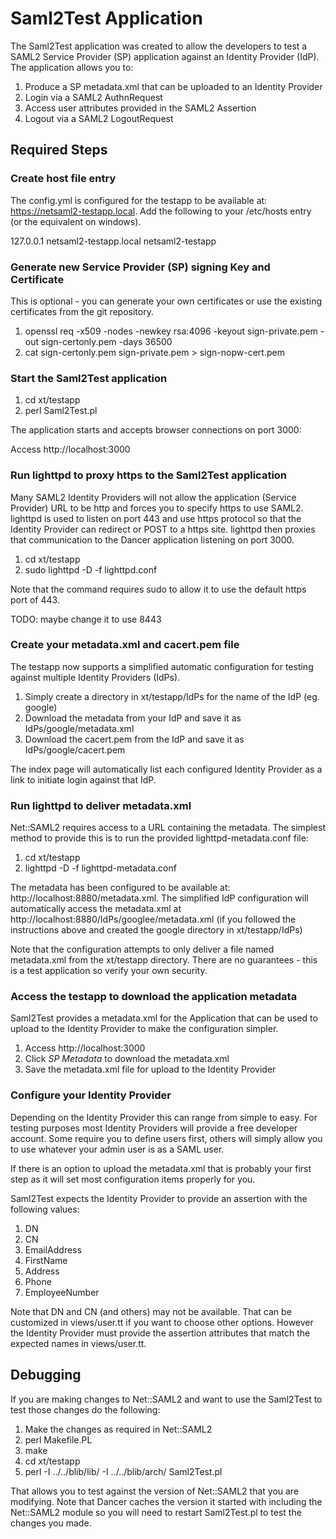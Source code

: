# Saml2Test Application

The Saml2Test application was created to allow the developers to test a SAML2 Service Provider (SP) application against an Identity Provider (IdP).  The application allows you to:

   1. Produce a SP metadata.xml that can be uploaded to an Identity Provider
   2. Login via a SAML2 AuthnRequest
   3. Access user attributes provided in the SAML2 Assertion
   3. Logout via a SAML2 LogoutRequest

## Required Steps

### Create host file entry

The config.yml is configured for the testapp to be available at: https://netsaml2-testapp.local.  Add the following to your /etc/hosts entry (or the equivalent on windows).

127.0.0.1   netsaml2-testapp.local   netsaml2-testapp

### Generate new Service Provider (SP) signing Key and Certificate

This is optional - you can generate your own certificates or use the existing certificates from the git repository.

   1. openssl req -x509 -nodes -newkey rsa:4096 -keyout sign-private.pem -out sign-certonly.pem -days 36500
   2. cat sign-certonly.pem sign-private.pem > sign-nopw-cert.pem

### Start the Saml2Test application

   1. cd xt/testapp
   2. perl Saml2Test.pl

The application starts and accepts browser connections on port 3000:

Access http://localhost:3000

### Run lighttpd to proxy https to the Saml2Test application

Many SAML2 Identity Providers will not allow the application (Service Provider) URL to be http and forces you to specify https to use SAML2.  lighttpd is used to listen on port 443 and use https protocol so that the Identity Provider can redirect or POST to a https site.  lighttpd then proxies that communication to the Dancer application listening on port 3000.

   1. cd xt/testapp
   2. sudo lighttpd -D -f lighttpd.conf

Note that the command requires sudo to allow it to use the default https port of 443.

TODO: maybe change it to use 8443

### Create your metadata.xml and cacert.pem file

The testapp now supports a simplified automatic configuration for testing against multiple Identity Providers (IdPs).

   1. Simply create a directory in xt/testapp/IdPs for the name of the IdP (eg. google)
   2. Download the metadata from your IdP and save it as IdPs/google/metadata.xml
   3. Download the cacert.pem from the IdP and save it as IdPs/google/cacert.pem

The index page will automatically list each configured Identity Provider as a link to initiate login against that IdP.

### Run lighttpd to deliver metadata.xml

Net::SAML2 requires access to a URL containing the metadata.  The simplest method to provide this is to run the provided lighttpd-metadata.conf file:

   1. cd xt/testapp
   2. lighttpd -D -f lighttpd-metadata.conf

The metadata has been configured to be available at: http://localhost:8880/metadata.xml.  The simplified IdP configuration will automatically access the metadata.xml at http://localhost:8880/IdPs/googlee/metadata.xml (if you followed the instructions above and created the google directory in xt/testapp/IdPs)

Note that the configuration attempts to only deliver a file named metadata.xml from the xt/testapp directory.  There are no guarantees - this is a test application so verify your own security.

### Access the testapp to download the application metadata

Saml2Test provides a metadata.xml for the Application that can be used to upload to the Identity Provider to make the configuration simpler.

   1. Access http://localhost:3000
   2. Click *SP Metadata* to download the metadata.xml
   3. Save the metadata.xml file for upload to the Identity Provider

### Configure your Identity Provider

Depending on the Identity Provider this can range from simple to easy.  For testing purposes most Identity Providers will provide a free developer account.  Some require you to define users first, others will simply allow you to use whatever your admin user is as a SAML user.

If there is an option to upload the metadata.xml that is probably your first step as it will set most configuration items properly for you.

Saml2Test expects the Identity Provider to provide an assertion with the following values:

   1. DN
   2. CN
   3. EmailAddress
   4. FirstName
   5. Address
   6. Phone
   7. EmployeeNumber

Note that DN and CN (and others) may not be available.  That can be customized in views/user.tt if you want to choose other options.  However the Identity Provider must provide the assertion attributes that match the expected names in views/user.tt.

## Debugging

If you are making changes to Net::SAML2 and want to use the Saml2Test to test those changes do the following:

   1. Make the changes as required in Net::SAML2
   2. perl Makefile.PL
   3. make
   4. cd xt/testapp
   5. perl -I ../../blib/lib/ -I ../../blib/arch/ Saml2Test.pl

That allows you to test against the version of Net::SAML2 that you are modifying.  Note that Dancer caches the version it started with including the Net::SAML2 module so you will need to restart Saml2Test.pl to test the changes you made.
